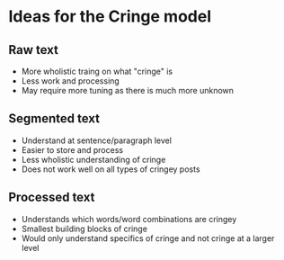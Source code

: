 # Ideas for the Cringe model

## Raw text
- More wholistic traing on what "cringe" is
- Less work and processing
- May require more tuning as there is much more unknown

## Segmented text
- Understand at sentence/paragraph level
- Easier to store and process
- Less wholistic understanding of cringe
- Does not work well on all types of cringey posts

## Processed text
- Understands which words/word combinations are cringey
- Smallest building blocks of cringe
- Would only understand specifics of cringe and not cringe at a larger level
